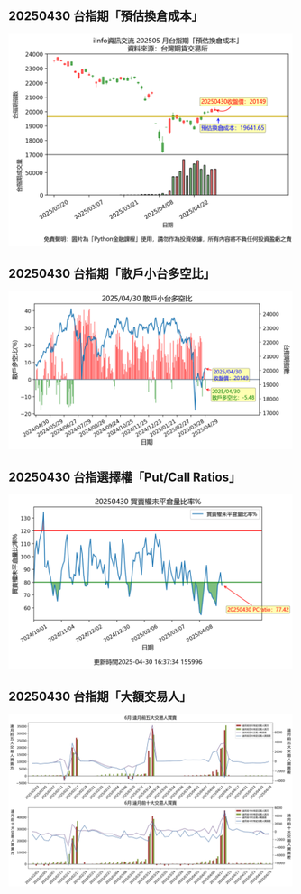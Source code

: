 ## 20250430 台指期「預估換倉成本」
![](images/txfcost.png)

## 20250430 台指期「散戶小台多空比」
![](images/bbiri.png)

## 20250430 台指選擇權「Put/Call Ratios」
![](images/pcratio.png)

## 20250430 台指期「大額交易人」
![](images/blocktrade.png)

